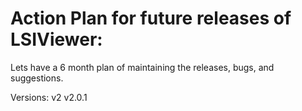 Action Plan for future releases of LSIViewer:
============================================

Lets have a 6 month plan of maintaining the releases, bugs, and suggestions.

Versions:
v2
v2.0.1


